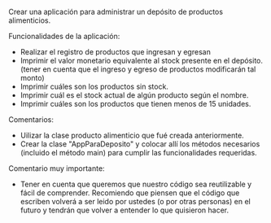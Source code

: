 Crear una aplicación para administrar un depósito de productos alimenticios.

Funcionalidades de la aplicación:
* Realizar el registro de productos que ingresan y egresan
* Imprimir el valor monetario equivalente al stock presente en el depósito.
(tener en cuenta que el ingreso y egreso de productos modificarán tal monto)
* Imprimir cuáles son los productos sin stock.
* Imprimir cuál es el stock actual de algún producto según el nombre.
* Imprimir cuáles son los productos que tienen menos de 15 unidades.

Comentarios:
* Uilizar la clase producto alimenticio que fué creada anteriormente.
* Crear la clase "AppParaDeposito" y colocar allí los métodos necesarios
(incluido el método main) para cumplir las funcionalidades requeridas.

Comentario muy importante:
* Tener en cuenta que queremos que nuestro código sea reutilizable y
fácil de comprender. Recomiendo que piensen que el código que escriben
volverá a ser leido por ustedes (o por otras personas) en el futuro y 
tendrán que volver a entender lo que quisieron hacer.
